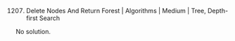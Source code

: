 1207. Delete Nodes And Return Forest | Algorithms | Medium | Tree, Depth-first Search

No solution.
